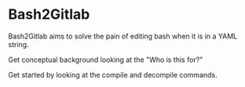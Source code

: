 # Bash2Gitlab

Bash2Gitlab aims to solve the pain of editing bash when it is in a YAML string.

Get conceptual background looking at the "Who is this for?"

Get started by looking at the compile and decompile commands.